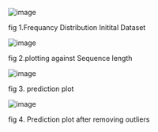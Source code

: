![image](https://github.com/Growdeatechnology/Cp_prediction/assets/72397529/0fb57191-03ec-43e6-88e7-614e5f10b3e6)

fig 1.Frequancy Distribution Initital Dataset

![image](https://github.com/Growdeatechnology/Cp_prediction/assets/72397529/78813774-94a3-4a0d-a5c6-2df390848740)

fig 2.plotting against Sequence length

![image](https://github.com/Growdeatechnology/Cp_prediction/assets/72397529/50b2d028-6f26-4800-8ecd-de4fc279d46c)

fig 3. prediction plot

![image](https://github.com/Growdeatechnology/Cp_prediction/assets/72397529/099c51f7-fb3d-4097-9303-e9221b0ef829)

fig 4. Prediction plot after removing outliers

